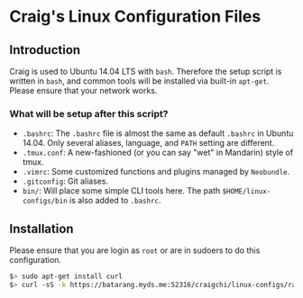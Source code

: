 # Craig's Linux Configuration Files

## Introduction

Craig is used to Ubuntu 14.04 LTS with `bash`. Therefore the setup script is written in `bash`, and common tools will be installed via built-in `apt-get`. Please ensure that your network works.


### What will be setup after this script?

- `.bashrc`: The `.bashrc` file is almost the same as default `.bashrc` in Ubuntu 14.04. Only several aliases, language, and `PATH` setting are different.
- `.tmux.conf`: A new-fashioned (or you can say "wet" in Mandarin) style of tmux.
- `.vimrc`: Some customized functions and plugins managed by `Neobundle`.
- `.gitconfig`: Git aliases.
- `bin/`: Will place some simple CLI tools here. The path `$HOME/linux-configs/bin` is also added to `.bashrc`.


## Installation

Please ensure that you are login as `root` or are in sudoers to do this configuration.

```sh
$> sudo apt-get install curl
$> curl -sS -k https://batarang.myds.me:52316/craigchi/linux-configs/raw/master/setup.sh | sh
```
